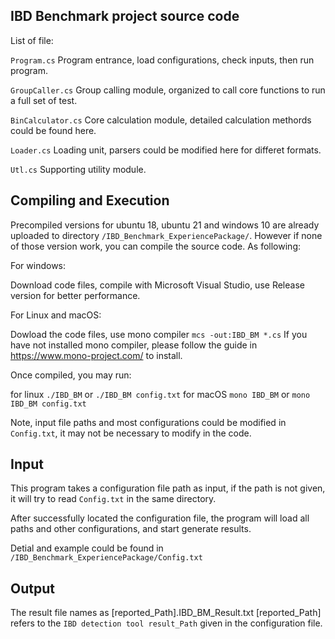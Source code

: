 ## IBD Benchmark project source code

List of file:

```Program.cs```         Program entrance, load configurations, check inputs, then run program.

```GroupCaller.cs```     Group calling module, organized to call core functions to run a full set of test.

```BinCalculator.cs```   Core calculation module, detailed calculation methords could be found here.

```Loader.cs```          Loading unit, parsers could be modified here for differet formats.

```Utl.cs```             Supporting utility module.



## Compiling and Execution

Precompiled versions for ubuntu 18, ubuntu 21 and windows 10 are already uploaded to directory ```/IBD_Benchmark_ExperiencePackage/```. However if none of those version work, you can compile the source code. As following:

For windows:

Download code files, compile with Microsoft Visual Studio, use Release version for better performance.

For Linux and macOS:

Dowload the code files, use mono compiler ```mcs -out:IBD_BM *.cs```
If you have not installed mono compiler, please follow the guide in https://www.mono-project.com/ to install.

Once compiled, you may run:

for linux
```./IBD_BM``` or ```./IBD_BM config.txt```
for macOS
```mono IBD_BM``` or ```mono IBD_BM config.txt```

Note, input file paths and most configurations could be modified in ```Config.txt```, it may not be necessary to modify in the code.


## Input
This program takes a configuration file path as input, if the path is not given, it will try to read ```Config.txt``` in the same directory.

After successfully located the configuration file, the program will load all paths and other configurations, and start generate results.

Detial and example could be found in ```/IBD_Benchmark_ExperiencePackage/Config.txt```

## Output
The result file names as [reported_Path].IBD_BM_Result.txt
[reported_Path] refers to the ```IBD detection tool result_Path``` given in the configuration file.
